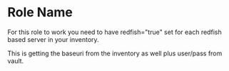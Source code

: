 Role Name
=========

For this role to work you need to have redfish="true" set for each redfish based server in your inventory.

This is getting the baseuri from the inventory as well plus user/pass from vault.
